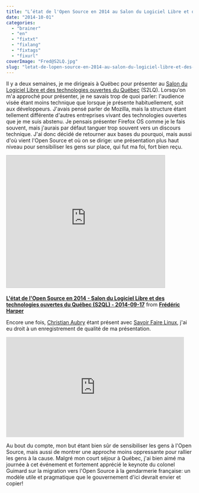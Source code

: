```yaml
---
title: "L’état de l'Open Source en 2014 au Salon du Logiciel Libre et des technologies ouvertes du Québec"
date: "2014-10-01"
categories: 
  - "brainer"
  - "en"
  - "fixtxt"
  - "fixlang"
  - "fixtags"
  - "fixurl"
coverImage: "Fred@S2LQ.jpg"
slug: "letat-de-lopen-source-en-2014-au-salon-du-logiciel-libre-et-des-technologies-ouvertes-du-quebec"
---
```


Il y a deux semaines, je me dirigeais à Québec pour présenter au [Salon du Logiciel Libre et des technologies ouvertes du Québec](https://s2lq.com/ "Site web du Salon du Logiciel Libre et des technologies ouvertes du Québec") (S2LQ). Lorsqu'on m'a approché pour présenter, je ne savais trop de quoi parler: l'audience visée étant moins technique que lorsque je présente habituellement, soit aux développeurs. J'avais pensé parler de Mozilla, mais la structure étant tellement différente d'autres entreprises vivant des technologies ouvertes que je me suis abstenu. Je pensais présenter Firefox OS comme je le fais souvent, mais j'aurais par défaut tanguer trop souvent vers un discours technique. J'ai donc décidé de retourner aux bases du pourquoi, mais aussi d'où vient l'Open Source et où on se dirige: une présentation plus haut niveau pour sensibiliser les gens sur place, qui fut ma foi, fort bien reçu.

<iframe style="border: 1px solid #CCC; border-width: 1px; margin-bottom: 5px; max-width: 100%;" src="https://www.slideshare.net/slideshow/embed_code/key/yezjIF7Ne1Ucbk" width="427" height="356" frameborder="0" marginwidth="0" marginheight="0" scrolling="no" allowfullscreen="allowfullscreen"></iframe>

**[L'état de l'Open Source en 2014 - Salon du Logiciel Libre et des technologies ouvertes du Québec (S2QL) - 2014-09-17](https://www.slideshare.net/fredericharper/letat-de-lopen-source-en-2014-salon-du-logiciel-libre-et-des-technologies-ouvertes-du-qubec-s2ql-20140917 "L'état de l'Open Source en 2014 - Salon du Logiciel Libre et des technologies ouvertes du Québec (S2QL) - 2014-09-17")** from **[Frédéric Harper](https://www.slideshare.net/fredericharper)**

Encore une fois, [Christian Aubry](https://twitter.com/christianaubry "Compte Twitter de Christian Aubry") étant présent avec [Savoir Faire Linux](https://www.savoirfairelinux.com/ "Site Web de Savoir Faire Linux"), j'ai eu droit à un enregistrement de qualité de ma présentation.

<iframe src="https://www.youtube.com/embed/YWYHA6SFlD8?feature=oembed" width="480" height="270" frameborder="0" allowfullscreen="allowfullscreen"></iframe>

Au bout du compte, mon but étant bien sûr de sensibiliser les gens à l'Open Source, mais aussi de montrer une approche moins oppressante pour rallier les gens à la cause. Malgré mon court séjour à Québec, j'ai bien aimé ma journée à cet événement et fortement apprécié le keynote du colonel Guimard sur la migration vers l'Open Source à la gendarmerie française: un modèle utile et pragmatique que le gouvernement d'ici devrait envier et copier!
